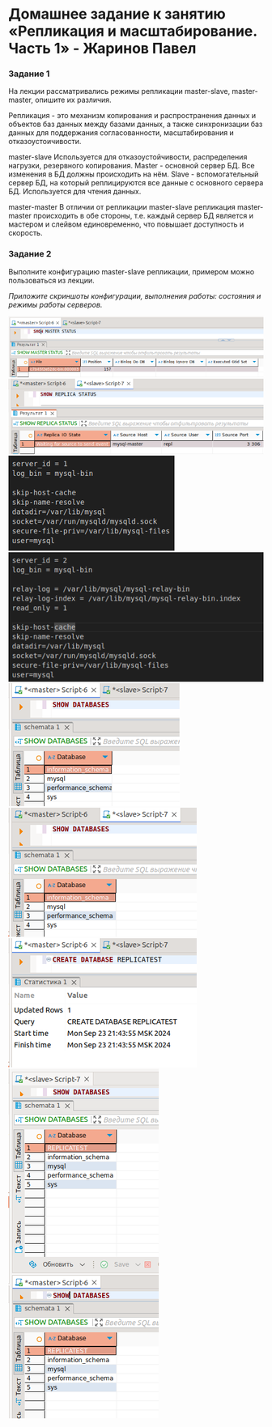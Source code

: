 # Домашнее задание к занятию «Репликация и масштабирование. Часть 1» - Жаринов Павел

### Задание 1

На лекции рассматривались режимы репликации master-slave, master-master, опишите их различия.


Репликация - это механизм копирования и распространения данных и объектов баз данных между базами данных, а также синхронизации баз данных для поддержания согласованности, масштабирования и отказоустоичивости.

master-slave
Используется для отказоустойчивости, распределения нагрузки, резервного копирования. Master - основной сервер БД. Все изменения в БД должны происходить на нём. Slave - вспомогательный сервер БД, на который реплицируются все данные с основного сервера БД. Используется для чтения данных.

master-master
В отличии от репликации master-slave репликация master-master происходить в обе стороны, т.е. каждый сервер БД является и мастером и слейвом единовременно, что повышает доступность и скорость.



### Задание 2

Выполните конфигурацию master-slave репликации, примером можно пользоваться из лекции.

*Приложите скриншоты конфигурации, выполнения работы: состояния и режимы работы серверов.*

![Скриншот](image/1.png)
![Скриншот](image/2.png)
![Скриншот](image/3.png)
![Скриншот](image/4.png)
![Скриншот](image/5.png)
![Скриншот](image/6.png)
![Скриншот](image/7.png)
![Скриншот](image/8.png)

